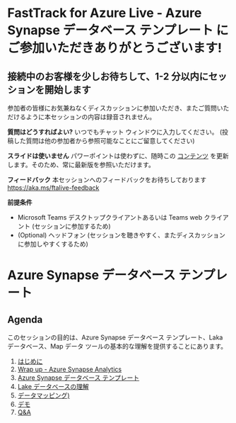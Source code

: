 # FastTrack for Azure Live - Azure Synapse データベース テンプレート にご参加いただきありがとうございます! 
## 接続中のお客様を少しお待ちして、1-2 分以内にセッションを開始します

参加者の皆様にお気兼ねなくディスカッションに参加いただき、またご質問いただけるように本セッションの内容は録音されません。

**質問はどうすればよい?** いつでもチャット ウィンドウに入力してください。 (投稿した質問は他の参加者から参照可能なことにご留意してください)

**スライドは使いません** パワーポイントは使わずに、随時この [コンテンツ](https://github.com/Azure/fta-japan/tree/synapseDatabaseTemplates/FTALive/SynapseDatabaseTemplates) を更新します。そのため、常に最新版を参照いただけます。

**フィードバック** 本セッションへのフィードバックをお待ちしております https://aka.ms/ftalive-feedback

**前提条件**
* Microsoft Teams デスクトップクライアントあるいは Teams web クライアント (セッションに参加するため)
* (Optional) ヘッドフォン (セッションを聴きやすく、またディスカッションに参加しやすくするため)

# Azure Synapse データベース テンプレート
## Agenda
このセッションの目的は、Azure Synapse データベース テンプレート、Laka データベース、Map データ ツールの基本的な理解を提供することにあります。

1. [はじめに](./introduction.md)
1. [Wrap up - Azure Synapse Analytics](./azuresynapse.md)
1. [Azure Synapse データベース テンプレート](./databasetemplates.md)
1. [Lake データベースの理解](./lakedatabase.md)
1. [データマッピング)](./mapdata.md)
1. [デモ](./demo.md)
1. [Q&A](./QnA.md)